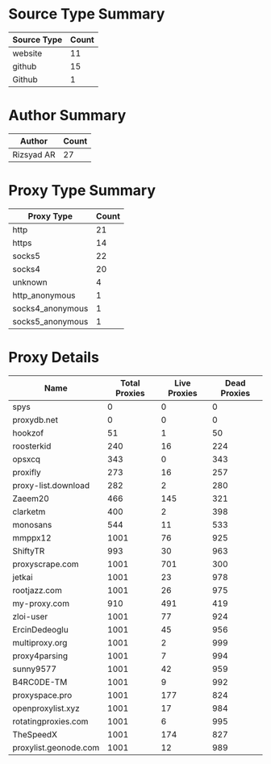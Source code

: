 # Source Type Summary

| Source Type | Count |
|-------------|-------|
| website | 11 |
| github | 15 |
| Github | 1 |


# Author Summary

| Author | Count |
|--------|-------|
| Rizsyad AR | 27 |


# Proxy Type Summary

| Proxy Type | Count |
|------------|-------|
| http | 21 |
| https | 14 |
| socks5 | 22 |
| socks4 | 20 |
| unknown | 4 |
| http_anonymous | 1 |
| socks4_anonymous | 1 |
| socks5_anonymous | 1 |


# Proxy Details

| Name | Total Proxies | Live Proxies | Dead Proxies |
|------|---------------|--------------|---------------|
| spys | 0 | 0 | 0 |
| proxydb.net | 0 | 0 | 0 |
| hookzof | 51 | 1 | 50 |
| roosterkid | 240 | 16 | 224 |
| opsxcq | 343 | 0 | 343 |
| proxifly | 273 | 16 | 257 |
| proxy-list.download | 282 | 2 | 280 |
| Zaeem20 | 466 | 145 | 321 |
| clarketm | 400 | 2 | 398 |
| monosans | 544 | 11 | 533 |
| mmppx12 | 1001 | 76 | 925 |
| ShiftyTR | 993 | 30 | 963 |
| proxyscrape.com | 1001 | 701 | 300 |
| jetkai | 1001 | 23 | 978 |
| rootjazz.com | 1001 | 26 | 975 |
| my-proxy.com | 910 | 491 | 419 |
| zloi-user | 1001 | 77 | 924 |
| ErcinDedeoglu | 1001 | 45 | 956 |
| multiproxy.org | 1001 | 2 | 999 |
| proxy4parsing | 1001 | 7 | 994 |
| sunny9577 | 1001 | 42 | 959 |
| B4RC0DE-TM | 1001 | 9 | 992 |
| proxyspace.pro | 1001 | 177 | 824 |
| openproxylist.xyz | 1001 | 17 | 984 |
| rotatingproxies.com | 1001 | 6 | 995 |
| TheSpeedX | 1001 | 174 | 827 |
| proxylist.geonode.com | 1001 | 12 | 989 |
